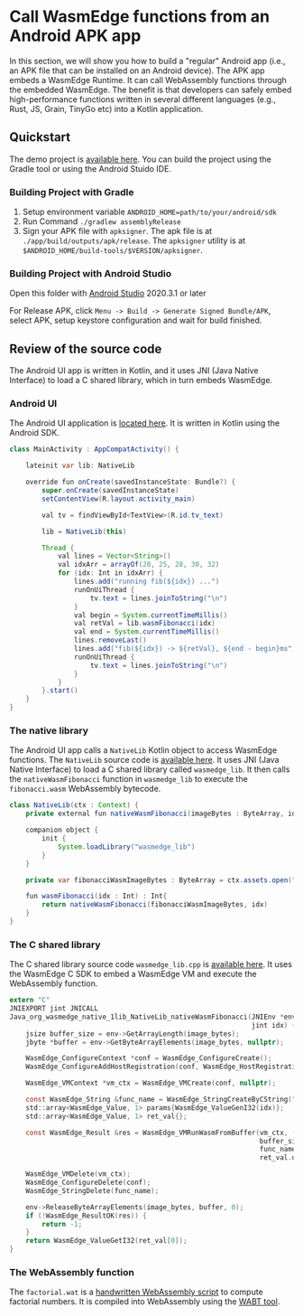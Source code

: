 # Call WasmEdge functions from an Android APK app

In this section, we will show you how to build a "regular" Android app (i.e., an APK file that can be installed on an Android device). The APK app embeds a WasmEdge Runtime. It can call WebAssembly functions through the embedded WasmEdge. The benefit is that developers can safely embed high-performance functions written in several different languages (e.g., Rust, JS, Grain, TinyGo etc) into a Kotlin application.

## Quickstart

The demo project is [available here](https://github.com/WasmEdge/WasmEdge/tree/master/utils/android/app). You can build the project using the Gradle tool or using the Android Stuido IDE.

### Building Project with Gradle

1. Setup environment variable `ANDROID_HOME=path/to/your/android/sdk`
2. Run Command `./gradlew assemblyRelease`
3. Sign your APK file with `apksigner`. The apk file is at `./app/build/outputs/apk/release`. The `apksigner` utility is at `$ANDROID_HOME/build-tools/$VERSION/apksigner`.

### Building Project with Android Studio

Open this folder with [Android Studio](https://developer.android.com/studio) 2020.3.1 or later 

For Release APK, click `Menu -> Build -> Generate Signed Bundle/APK`, select APK, setup keystore configuration and wait for build finished.

## Review of the source code

The Android UI app is written in Kotlin, and it uses JNI (Java Native Interface) to load a C shared library, which in turn embeds WasmEdge.

### Android UI

The Android UI application is [located here](https://github.com/WasmEdge/WasmEdge/blob/master/utils/android/app/app/src/main/java/org/wasmedge/example_app/MainActivity.kt). It is written in Kotlin using the Android SDK.

```java
class MainActivity : AppCompatActivity() {

    lateinit var lib: NativeLib

    override fun onCreate(savedInstanceState: Bundle?) {
        super.onCreate(savedInstanceState)
        setContentView(R.layout.activity_main)

        val tv = findViewById<TextView>(R.id.tv_text)

        lib = NativeLib(this)

        Thread {
            val lines = Vector<String>()
            val idxArr = arrayOf(20, 25, 28, 30, 32)
            for (idx: Int in idxArr) {
                lines.add("running fib(${idx}) ...")
                runOnUiThread {
                    tv.text = lines.joinToString("\n")
                }
                val begin = System.currentTimeMillis()
                val retVal = lib.wasmFibonacci(idx)
                val end = System.currentTimeMillis()
                lines.removeLast()
                lines.add("fib(${idx}) -> ${retVal}, ${end - begin}ms")
                runOnUiThread {
                    tv.text = lines.joinToString("\n")
                }
            }
        }.start()
    }
}
```

### The native library

The Android UI app calls a `NativeLib` Kotlin object to access WasmEdge functions. The `NativeLib` source code is [available here](https://github.com/WasmEdge/WasmEdge/blob/master/utils/android/app/lib/src/main/java/org/wasmedge/native_lib/NativeLib.kt). It uses JNI (Java Native Interface) to load a C shared library called `wasmedge_lib`. It then calls the `nativeWasmFibonacci` function in `wasmedge_lib` to execute the `fibonacci.wasm` WebAssembly bytecode. 

```java
class NativeLib(ctx : Context) {
    private external fun nativeWasmFibonacci(imageBytes : ByteArray, idx : Int ) : Int

    companion object {
        init {
            System.loadLibrary("wasmedge_lib")
        }
    }

    private var fibonacciWasmImageBytes : ByteArray = ctx.assets.open("fibonacci.wasm").readBytes()

    fun wasmFibonacci(idx : Int) : Int{
        return nativeWasmFibonacci(fibonacciWasmImageBytes, idx)
    }
}
```

### The C shared library

The C shared library source code `wasmedge_lib.cpp` is [available here](https://github.com/WasmEdge/WasmEdge/blob/master/utils/android/app/lib/src/main/cpp/wasmedge_lib.cpp). It uses the WasmEdge C SDK to embed a WasmEdge VM and execute the WebAssembly function.

```c
extern "C"
JNIEXPORT jint JNICALL
Java_org_wasmedge_native_1lib_NativeLib_nativeWasmFibonacci(JNIEnv *env, jobject, jbyteArray image_bytes,
                                                            jint idx) {
    jsize buffer_size = env->GetArrayLength(image_bytes);
    jbyte *buffer = env->GetByteArrayElements(image_bytes, nullptr);

    WasmEdge_ConfigureContext *conf = WasmEdge_ConfigureCreate();
    WasmEdge_ConfigureAddHostRegistration(conf, WasmEdge_HostRegistration_Wasi);

    WasmEdge_VMContext *vm_ctx = WasmEdge_VMCreate(conf, nullptr);

    const WasmEdge_String &func_name = WasmEdge_StringCreateByCString("fib");
    std::array<WasmEdge_Value, 1> params{WasmEdge_ValueGenI32(idx)};
    std::array<WasmEdge_Value, 1> ret_val{};

    const WasmEdge_Result &res = WasmEdge_VMRunWasmFromBuffer(vm_ctx, (uint8_t *) buffer,
                                                              buffer_size,
                                                              func_name, params.data(), params.size(),
                                                              ret_val.data(), ret_val.size());

    WasmEdge_VMDelete(vm_ctx);
    WasmEdge_ConfigureDelete(conf);
    WasmEdge_StringDelete(func_name);

    env->ReleaseByteArrayElements(image_bytes, buffer, 0);
    if (!WasmEdge_ResultOK(res)) {
        return -1;
    }
    return WasmEdge_ValueGetI32(ret_val[0]);
}
```

### The WebAssembly function

The `factorial.wat` is a [handwritten WebAssembly script](https://github.com/WasmEdge/WasmEdge/blob/master/tools/wasmedge/examples/fibonacci.wat) to compute factorial numbers. It is compiled into WebAssembly using the [WABT tool](https://github.com/WebAssembly/wabt).








